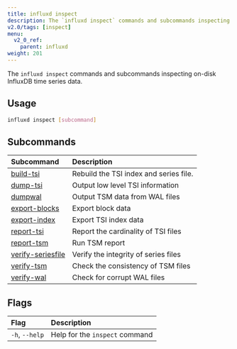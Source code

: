 ```yaml
---
title: influxd inspect
description: The `influxd inspect` commands and subcommands inspecting on-disk InfluxDB time series data.
v2.0/tags: [inspect]
menu:
  v2_0_ref:
    parent: influxd
weight: 201
---
```


The `influxd inspect` commands and subcommands inspecting on-disk InfluxDB time series data.

## Usage
```sh
influxd inspect [subcommand]
```

## Subcommands
| Subcommand                                                                  | Description                            |
|:----------                                                                  |:-----------                            |
| [build-tsi](/v2.0/reference/cli/influxd/inspect/build-tsi/)                 | Rebuild the TSI index and series file. |
| [dump-tsi](/v2.0/reference/cli/influxd/inspect/dump-tsi/)                   | Output low level TSI information       |
| [dumpwal](/v2.0/reference/cli/influxd/inspect/dumpwal/)                     | Output TSM data from WAL files         |
| [export-blocks](/v2.0/reference/cli/influxd/inspect/export-blocks/)         | Export block data                      |
| [export-index](/v2.0/reference/cli/influxd/inspect/export-index/)           | Export TSI index data                  |
| [report-tsi](/v2.0/reference/cli/influxd/inspect/report-tsi/)               | Report the cardinality of TSI files    |
| [report-tsm](/v2.0/reference/cli/influxd/inspect/report-tsm/)               | Run TSM report                         |
| [verify-seriesfile](/v2.0/reference/cli/influxd/inspect/verify-seriesfile/) | Verify the integrity of series files   |
| [verify-tsm](/v2.0/reference/cli/influxd/inspect/verify-tsm/)               | Check the consistency of TSM files     |
| [verify-wal](/v2.0/reference/cli/influxd/inspect/verify-wal/)               | Check for corrupt WAL files            |

## Flags
| Flag           | Description                    |
|:----           |:-----------                    |
| `-h`, `--help` | Help for the `inspect` command |
